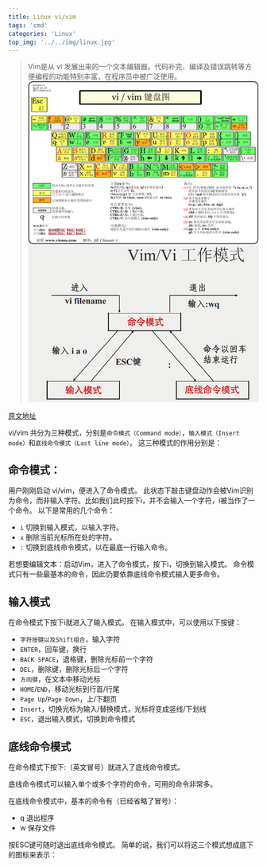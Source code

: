 ```yaml
---
title: Linux vi/vim
tags: 'cmd'
categories: 'Linux'
top_img: '../../img/linux.jpg'
---
```


> Vim是从 vi 发展出来的一个文本编辑器。代码补完、编译及错误跳转等方便编程的功能特别丰富，在程序员中被广泛使用。
![](../../img/vi-cmd.gif)
![](../../img/vim-vi.png)

<a href="http://www.runoob.com/linux/linux-vim.html" target="_blank">原文地址</a>

vi/vim 共分为三种模式，分别是`命令模式（Command mode）`，`输入模式（Insert mode）`和`底线命令模式（Last line mode）`。 这三种模式的作用分别是：

## 命令模式：
用户刚刚启动 vi/vim，便进入了命令模式。
此状态下敲击键盘动作会被Vim识别为命令，而非输入字符。比如我们此时按下i，并不会输入一个字符，i被当作了一个命令。
以下是常用的几个命令：
* `i`&nbsp;切换到输入模式，以输入字符。
* `x`&nbsp;删除当前光标所在处的字符。
* `:`&nbsp;切换到底线命令模式，以在最底一行输入命令。

若想要编辑文本：启动Vim，进入了命令模式，按下i，切换到输入模式。
命令模式只有一些最基本的命令，因此仍要依靠底线命令模式输入更多命令。
## 输入模式
在命令模式下按下i就进入了输入模式。
在输入模式中，可以使用以下按键：
* `字符按键以及Shift组合`，输入字符
* `ENTER`，回车键，换行
* `BACK SPACE`，退格键，删除光标前一个字符
* `DEL`，删除键，删除光标后一个字符
* `方向键`，在文本中移动光标
* `HOME`/`END`，移动光标到行首/行尾
* `Page Up`/`Page Down`，上/下翻页
* `Insert`，切换光标为输入/替换模式，光标将变成竖线/下划线
* `ESC`，退出输入模式，切换到命令模式

## 底线命令模式
在命令模式下按下:（英文冒号）就进入了底线命令模式。

底线命令模式可以输入单个或多个字符的命令，可用的命令非常多。

在底线命令模式中，基本的命令有（已经省略了冒号）：

* q 退出程序
* w 保存文件

按ESC键可随时退出底线命令模式。
简单的说，我们可以将这三个模式想成底下的图标来表示：



